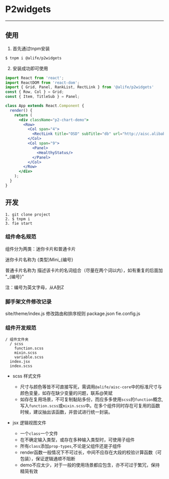 # P2widgets

---

## 使用

1. 首先通过tnpm安装

```bash
$ tnpm i @alife/p2widgets
```

2. 安装成功即可使用

```jsx
import React from 'react';
import ReactDOM from 'react-dom';
import { Grid, Panel, RankList, RectLink } from '@alife/p2widgets'
const { Row, Col } = Grid;
const { Item, TitleSub } = Panel;

class App extends React.Component {
  render() {
    return (
      <div className="p2-chart-demo">
        <Row>
          <Col span="4">
            <RectLink title="OSD" subTitle="db" url="http://aisc.alibaba.net/"/>
          </Col>
          <Col span="9">
            <Panel>
              <HealthyStatus/>
            </Panel>
          </Col>
        </Row>
      </div>
    );
  }
}
```

## 开发

```
1. git clone project
2. $ tnpm i
3. fie start
```

### 组件命名规范

组件分为两类：迷你卡片和普通卡片

迷你卡片名称为 {类型}Mini_{编号}

普通卡片名称为 描述该卡片的名词组合（尽量在两个词以内），如有重复的后面加 "_{编号}"

注：编号为英文字母，从A到Z

### 脚手架文件修改记录
site/theme/index.js 修改路由和排序规则
package.json
fie.config.js

### 组件开发规范

```
/ 组件文件夹
  / scss
    function.scss
    mixin.scss
    variable.scss
  index.jsx
  index.scss
```


- scss 样式文件
  - 尺寸与颜色等皆不可直接写死，需调用`@alife/aisc-core`中的标准尺寸与颜色变量，如存在缺少变量的问题，联系@笑斌
  - 如存在复用场景，不可复制黏贴多份，而应多多使用`scss`的`function`概念, 写入`function.scss`或`mixin.scss`中。在多个组件同时存在可复用的函数时候，建议抽出该函数，并尝试进行统一封装。

- jsx 逻辑视图文件
  - 一个`class`一个文件
  - 在不确定输入类型，或存在多种输入类型时，可使用子组件
  - 所有`class`添加`prop-types`,不论是父组件还是子组件
  - render函数一般情况下不可过长，中间不应存在大段的校验计算函数（可包装），保证逻辑通顺不阻断
  - demo不应太少，对于一般的使用场景都应包含，亦不可过于繁冗，保持精简有效

